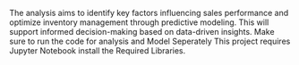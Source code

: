 The analysis aims to identify key factors influencing sales performance and optimize inventory management through predictive modeling. This will support informed decision-making based on data-driven insights.
Make sure to run the code for analysis and Model Seperately 
This project requires Jupyter Notebook 
install the Required Libraries.
